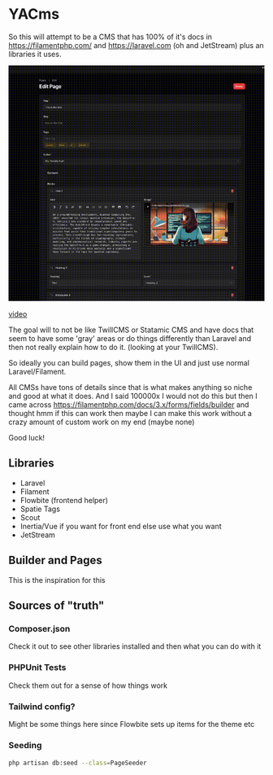 # YACms

So this will attempt to be a CMS that has 100% of it's docs in
https://filamentphp.com/ and https://laravel.com (oh and JetStream) plus an libraries it uses.


![](/docs/cms.gif)

[video](https://www.dropbox.com/scl/fi/ogfm34zlkmjfdginwi2ob/cms.mov.gif?rlkey=idj3drd7m0x3jpmjqqyhgqtnl&dl=0)

The goal will to not be like TwillCMS or Statamic CMS and have docs that seem to have some 'gray' areas
or do things differently than Laravel and then not really explain how to do it. (looking at your TwillCMS).

So ideally you can build pages, show them in the UI and just use normal Laravel/Filament.

All CMSs have tons of details since that is what makes anything so niche and good at what it does. And I said 100000x I would not do this 
but then I came across https://filamentphp.com/docs/3.x/forms/fields/builder and thought hmm if this can work then maybe I can make this 
work without a crazy amount of custom work on my end (maybe none)

Good luck!


## Libraries

  * Laravel
  * Filament
  * Flowbite (frontend helper)
  * Spatie Tags
  * Scout
  * Inertia/Vue if you want for front end else use what you want 
  * JetStream


## Builder and Pages

This is the inspiration for this 


## Sources of "truth"

### Composer.json
Check it out to see other libraries installed and then what you can do with it

### PHPUnit Tests
Check them out for a sense of how things work


### Tailwind config?

Might be some things here since Flowbite sets up items for the theme etc


### Seeding

```bash 
php artisan db:seed --class=PageSeeder
```
